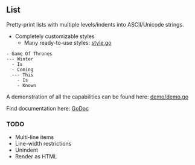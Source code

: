 ## List

Pretty-print lists with multiple levels/indents into ASCII/Unicode strings.

  - Completely customizable styles
    - Many ready-to-use styles: [style.go](style.go)

```
- Game Of Thrones
--- Winter
  - Is
  - Coming
  --- This
    - Is
    - Known
```

A demonstration of all the capabilities can be found here: [demo/demo.go](demo/demo.go)

Find documentation here: [GoDoc](https://godoc.org/github.com/jedib0t/go-pretty/list)

### TODO

  - Multi-line items
  - Line-width restrictions
  - Unindent
  - Render as HTML
